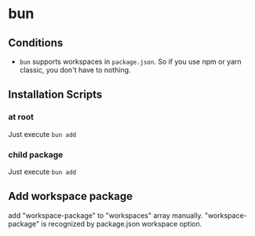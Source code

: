 # bun

## Conditions

- `bun` supports workspaces in `package.json`. So if you use npm or yarn classic, you don't have to nothing.

## Installation Scripts

### at root

Just execute `bun add`

### child package

Just execute `bun add`

## Add workspace package

add "workspace-package" to "workspaces" array manually.
"workspace-package" is recognized by package.json workspace option.